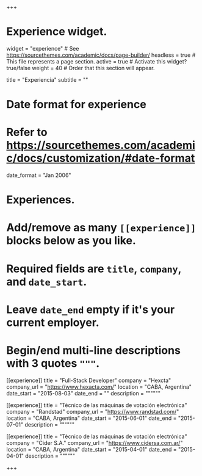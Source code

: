+++
# Experience widget.
widget = "experience"  # See https://sourcethemes.com/academic/docs/page-builder/
headless = true  # This file represents a page section.
active = true  # Activate this widget? true/false
weight = 40  # Order that this section will appear.

title = "Experiencia"
subtitle = ""

# Date format for experience
#   Refer to https://sourcethemes.com/academic/docs/customization/#date-format
date_format = "Jan 2006"

# Experiences.
#   Add/remove as many `[[experience]]` blocks below as you like.
#   Required fields are `title`, `company`, and `date_start`.
#   Leave `date_end` empty if it's your current employer.
#   Begin/end multi-line descriptions with 3 quotes `"""`.
[[experience]]
  title = "Full-Stack Developer"
  company = "Hexcta"
  company_url = "https://www.hexacta.com/"
  location = "CABA, Argentina"
  date_start = "2015-08-03"
  date_end = ""
  description = """"""
  
[[experience]]
  title = "Técnico de las máquinas de votación electrónica"
  company = "Randstad"
  company_url = "https://www.randstad.com/"
  location = "CABA, Argentina"
  date_start = "2015-06-01"
  date_end = "2015-07-01"
  description = """"""

[[experience]]
  title = "Técnico de las máquinas de votación electrónica"
  company = "Cider S.A."
  company_url = "https://www.cidersa.com.ar/"
  location = "CABA, Argentina"
  date_start = "2015-04-01"
  date_end = "2015-04-01"
  description = """"""

+++
